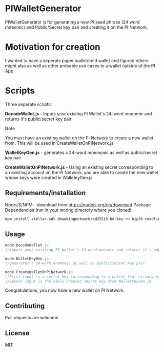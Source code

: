 # PIWalletGenerator

PIWalletGenerator is for generating a new PI seed phrase (24 word mneomic) and Public/Secret key pair and creating it on the PI Network.


# Motivation for creation
I wanted to have a seperate paper wallet/cold wallet and figured others might also as well as other probable use cases to a wallet outside of the PI App

# Scripts

Three seperate scripts:

**DecodeWallet.js** - Inputs your existing PI Wallet's 24-word mneomic and returns it's public/secret key pair
> [!NOTE]
> You must have an existing wallet on the PI Network to create a new wallet from. This will be used in CreateWalletOnPiNetwork.js

**WalletKeyGen.js** - generates a 24-word mnemonic as well as public/secret key pair

**CreateWalletOnPiNetwork.js** - Using an existing secret corresponding to an existing account on the PI Network, you are able to create the new wallet whose keys were created in WalleteyGen.js

## Requirements/installation
NodeJS/NPM - download from https://nodejs.org/en/download
Package Dependencies (run in your woring directory where you cloned)
```bash
npm install stellar-sdk @hawkingnetwork/ed25519-hd-key-rn bip39 readline
```

## Usage

```javascript
node DecodeWallet.js
//inputs your existing PI Wallet's 12-word mneomic and returns it's public/secret key pair
```

```javascript
node WalletKeyGen.js
//generates a 24-work mnemonic as well as public/secret key pair
```

```javascript
node CreateWalletOnPiNetwork.js
//First input is a secret key corresponding to a wallet that already exists on the PI network
//Second input is the newly created secret key from WalletKeyGen.js
```

Congratulations, you now have a new wallet on PI Network.

## Contributing

Pull requests are welcome

## License

[MIT](https://choosealicense.com/licenses/mit/)